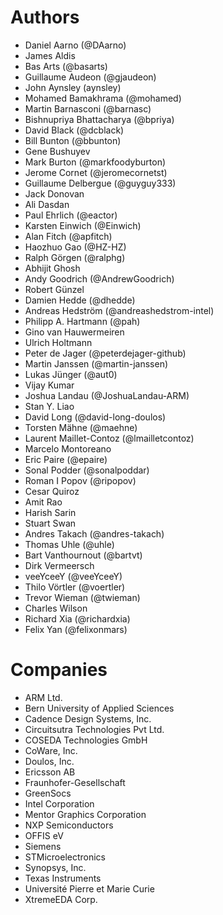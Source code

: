 # Authors

 *  Daniel Aarno (@DAarno)
 *  James Aldis
 *  Bas Arts (@basarts)
 *  Guillaume Audeon (@gjaudeon)
 *  John Aynsley (aynsley)
 *  Mohamed Bamakhrama (@mohamed)
 *  Martin Barnasconi (@barnasc)
 *  Bishnupriya Bhattacharya (@bpriya)
 *  David Black (@dcblack)
 *  Bill Bunton (@bbunton)
 *  Gene Bushuyev
 *  Mark Burton (@markfoodyburton)
 *  Jerome Cornet (@jeromecornetst)
 *  Guillaume Delbergue (@guyguy333)
 *  Jack Donovan
 *  Ali Dasdan
 *  Paul Ehrlich (@eactor)
 *  Karsten Einwich (@Einwich)
 *  Alan Fitch (@apfitch)
 *  Haozhuo Gao (@HZ-HZ)
 *  Ralph Görgen (@ralphg)
 *  Abhijit Ghosh
 *  Andy Goodrich (@AndrewGoodrich)
 *  Robert Günzel
 *  Damien Hedde (@dhedde)
 *  Andreas Hedström (@andreashedstrom-intel)
 *  Philipp A. Hartmann (@pah)
 *  Gino van Hauwermeiren
 *  Ulrich Holtmann
 *  Peter de Jager (@peterdejager-github)
 *  Martin Janssen (@martin-janssen)
 *  Lukas Jünger (@aut0)
 *  Vijay Kumar
 *  Joshua Landau (@JoshuaLandau-ARM)
 *  Stan Y. Liao
 *  David Long (@david-long-doulos)
 *  Torsten Mähne (@maehne)
 *  Laurent Maillet-Contoz (@lmailletcontoz)
 *  Marcelo Montoreano
 *  Eric Paire (@epaire)
 *  Sonal Podder (@sonalpoddar)
 *  Roman I Popov (@ripopov)
 *  Cesar Quiroz
 *  Amit Rao
 *  Harish Sarin
 *  Stuart Swan
 *  Andres Takach (@andres-takach)
 *  Thomas Uhle (@uhle)
 *  Bart Vanthournout (@bartvt)
 *  Dirk Vermeersch
 *  veeYceeY (@veeYceeY)
 *  Thilo Vörtler (@voertler)
 *  Trevor Wieman (@twieman)
 *  Charles Wilson
 *  Richard Xia (@richardxia)
 *  Felix Yan (@felixonmars)

# Companies

 * ARM Ltd.
 * Bern University of Applied Sciences
 * Cadence Design Systems, Inc.
 * Circuitsutra Technologies Pvt Ltd.
 * COSEDA Technologies GmbH
 * CoWare, Inc.
 * Doulos, Inc.
 * Ericsson AB
 * Fraunhofer-Gesellschaft
 * GreenSocs
 * Intel Corporation
 * Mentor Graphics Corporation
 * NXP Semiconductors
 * OFFIS eV
 * Siemens
 * STMicroelectronics
 * Synopsys, Inc.
 * Texas Instruments
 * Université Pierre et Marie Curie
 * XtremeEDA Corp.
